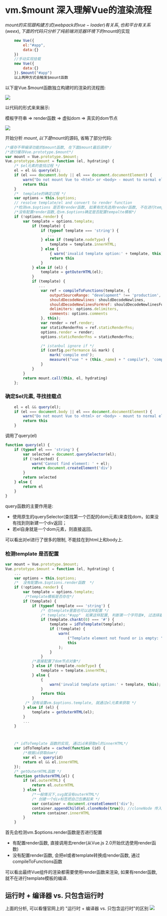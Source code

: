 # vm.$mount 深入理解Vue的渲染流程

$mount的实现跟构建方式(webpack的vue-loader)有关系,也和平台有关系(weex),
下面的代码只分析了纯前端浏览器环境下的$mount的实现

```javascript
    new Vue({
        el:"#app",
        data:{}
    })
    //手动实现挂载
    new Vue({
        data:{}
    }).$mount("#app")
    以上两种方式会触发$mount函数
```
以下是Vue.$mount函数独立构建时的渲染的流程图:

![](/images/vue/$mount.jpg)

以代码的形式来来展示:

模板字符串 => render函数 => 虚拟dom => 真实的dom节点

![](/images/vue/$mount1.jpg)

开始分析 $mount, 以下是$mount的源码, 省略了部分代码:
```javascript
/*缓存不带编译功能的$mount函数, 在下面$mount最后调用*/
/*进行缓存Vue.prototype.$mount*/
var mount = Vue.prototype.$mount;
Vue.prototype.$mount = function (el, hydrating) {
    /* $el元素的查找过程 */
    el = el && query(el);
    if (el === document.body || el === document.documentElement) {
        warn("Do not mount Vue to <html> or <body> - mount to normal elements instead.");
        return this
    }
    /*  template的确定过程 */
    var options = this.$options;
    // resolve template/el and convert to render function
    /*检测vm.$options 是否有render函数, 如果有优先选用render函数, 不在进行template模板的编译*/
    /*没有配置render函数,在vm.$options确定是否配置tempalte模板*/
    if (!options.render) {
        var template = options.template;
            if (template) {
                if (typeof template === 'string') {
                   ...
                } else if (template.nodeType) {
                    template = template.innerHTML;
                } else {
                    { warn('invalid template option:' + template, this);}
                    return this
                }
            } else if (el) {
                template = getOuterHTML(el);
            }
            if (template) {
               ...
                var ref = compileToFunctions(template, {
                    outputSourceRange: "development" !== 'production',
                    shouldDecodeNewlines: shouldDecodeNewlines,
                    shouldDecodeNewlinesForHref: shouldDecodeNewlinesForHref,
                    delimiters: options.delimiters,
                    comments: options.comments
                }, this);
                var render = ref.render;
                var staticRenderFns = ref.staticRenderFns;
                options.render = render;
                options.staticRenderFns = staticRenderFns;

                /* istanbul ignore if */
                if (config.performance && mark) {
                    mark('compile end');
                    measure(("vue " + (this._name) + " compile"), 'compile', 'compile end');
                }
            }
        }
        return mount.call(this, el, hydrating)
    };
```
### 确定$el元素, 寻找挂载点
```javascript
    el = el && query(el);
    if (el === document.body || el === document.documentElement) {
        warn("Do not mount Vue to <html> or <body> - mount to normal elements instead.");
        return this
    }
```
调用了query(el)
```javascript
function query(el) {
    if (typeof el === 'string') {
        var selected = document.querySelector(el);
        if (!selected) {
            warn('Cannot find element: ' + el);
            return document.createElement('div')
        }
        return selected
    } else {
        return el
    }
}
```
query函数的主要作用是:
- 使用原生的querySelector(查找第一个匹配的dom元素)来查找dom，如果没有找到则新建一个div返回；
- 若el自身就是一个dom元素，则直接返回。

可以看出对el进行了很多的限制, 不能挂在到html上和body上.

### 检测template 是否配置
```javascript
var mount = Vue.prototype.$mount;
Vue.prototype.$mount = function (el, hydrating) {
    ...
    var options = this.$options;
    /*  没有配置vm.$options.render函数  */
    if (!options.render) {
        var template = options.template;
         /*template模板是否存在*/
        if (template) {
            if (typeof template === 'string') {
                /* 在template里面也可以这样配置 */
                /* template:"#app"  如果这样配置, 判断第一个字符是#, 过选择器查询dom元素*/
                if (template.charAt(0) === '#') {
                    template = idToTemplate(template);
                    if (!template) {
                        warn(
                            ("Template element not found or is empty: " + (options.template)),
                            this
                        );
                    }
                }
            /*直接配置了dom节点对象*/
            } else if (template.nodeType) {
                template = template.innerHTML;
            } else {
                {
                    warn('invalid template option:' + template, this);
                }
                return this
            }
         /* 没有设置vm.$options.template, 就通过el元素来获取 */
        } else if (el) {
            template = getOuterHTML(el);
        }
        ...
    }



    /* idToTemplate 函数的实现, 通过id来获取el的innerHTML*/
    var idToTemplate = cached(function (id) {
        /*根据id获取dom*/
        var el = query(id)
        return el && el.innerHTML
    });
    /* getOuterHTML函数 */
    function getOuterHTML(el) {
        if (el.outerHTML) {
            return el.outerHTML
        } else {
            /*一般情况下,svg就没有outerHTML*/
            /* 创建一个div标签把自己包裹起来 */
            var container = document.createElement('div');
            container.appendChild(el.cloneNode(true)); //cloneNode 传入true, 把子节点也拷贝了
            return container.innerHTML
        }
    }
```
首先会检测vm.$options.render函数是否进行配置
- 有配置render函数, 直接调用去render(从Vue.js 2.0开始优选使用render函数)
- 没有配置render函数, 会把el或者template转换成render函数, 通过 compileToFunctions函数

可以看出最终Vue组件的渲染都需要使用render函数来渲染,
如果有render函数, 就不在进行template模板的编译.

## 运行时 + 编译器 vs. 只包含运行时
上面的分析, 可以看懂官网上的 "运行时 + 编译器 vs. 只包含运行时"的区别
![](/images/vue/Vue.运行时.jpg)
